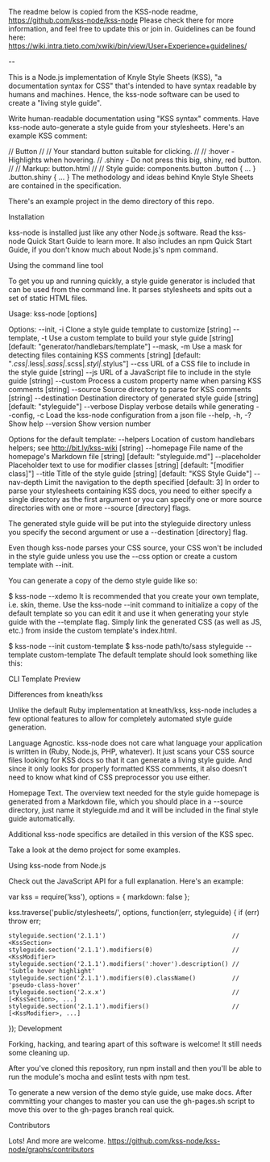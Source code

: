 The readme below is copied from the KSS-node readme, https://github.com/kss-node/kss-node
Please check there for more information, and feel free to update this or join in. Guidelines can be found here: https://wiki.intra.tieto.com/xwiki/bin/view/User+Experience+guidelines/

--

This is a Node.js implementation of Knyle Style Sheets (KSS), "a documentation syntax for CSS" that's intended to have syntax readable by humans and machines. Hence, the kss-node software can be used to create a "living style guide".

Write human-readable documentation using "KSS syntax" comments.
Have kss-node auto-generate a style guide from your stylesheets.
Here's an example KSS comment:

// Button
//
// Your standard button suitable for clicking.
//
// :hover   - Highlights when hovering.
// .shiny   - Do not press this big, shiny, red button.
//
// Markup: button.html
//
// Style guide: components.button
.button {
  ...
}
.button.shiny {
  ...
}
The methodology and ideas behind Knyle Style Sheets are contained in the specification.

There's an example project in the demo directory of this repo.

Installation

kss-node is installed just like any other Node.js software. Read the kss-node Quick Start Guide to learn more. It also includes an npm Quick Start Guide, if you don't know much about Node.js's npm command.

Using the command line tool

To get you up and running quickly, a style guide generator is included that can be used from the command line. It parses stylesheets and spits out a set of static HTML files.

Usage: kss-node [options]

Options:
  --init, -i      Clone a style guide template to customize             [string]
  --template, -t  Use a custom template to build your style guide
                             [string] [default: "generator/handlebars/template"]
  --mask, -m      Use a mask for detecting files containing KSS comments
                [string] [default: "*.css|*.less|*.sass|*.scss|*.styl|*.stylus"]
  --css           URL of a CSS file to include in the style guide       [string]
  --js            URL of a JavaScript file to include in the style guide
                                                                        [string]
  --custom        Process a custom property name when parsing KSS comments
                                                                        [string]
  --source        Source directory to parse for KSS comments            [string]
  --destination   Destination directory of generated style guide
                                                [string] [default: "styleguide"]
  --verbose       Display verbose details while generating
  --config, -c    Load the kss-node configuration from a json file
  --help, -h, -?  Show help
  --version       Show version number

Options for the default template:
  --helpers       Location of custom handlebars helpers; see
                  http://bit.ly/kss-wiki                                [string]
  --homepage      File name of the homepage's Markdown file
                                             [string] [default: "styleguide.md"]
  --placeholder   Placeholder text to use for modifier classes
                                          [string] [default: "[modifier class]"]
  --title         Title of the style guide
                                           [string] [default: "KSS Style Guide"]
  --nav-depth     Limit the navigation to the depth specified       [default: 3]
In order to parse your stylesheets containing KSS docs, you need to either specify a single directory as the first argument or you can specify one or more source directories with one or more --source [directory] flags.

The generated style guide will be put into the styleguide directory unless you specify the second argument or use a --destination [directory] flag.

Even though kss-node parses your CSS source, your CSS won't be included in the style guide unless you use the --css option or create a custom template with --init.

You can generate a copy of the demo style guide like so:

$ kss-node --xdemo
It is recommended that you create your own template, i.e. skin, theme. Use the kss-node --init command to initialize a copy of the default template so you can edit it and use it when generating your style guide with the --template flag. Simply link the generated CSS (as well as JS, etc.) from inside the custom template's index.html.

$ kss-node --init custom-template
$ kss-node path/to/sass styleguide --template custom-template
The default template should look something like this:

CLI Template Preview

Differences from kneath/kss

Unlike the default Ruby implementation at kneath/kss, kss-node includes a few optional features to allow for completely automated style guide generation.

Language Agnostic. kss-node does not care what language your application is written in (Ruby, Node.js, PHP, whatever). It just scans your CSS source files looking for KSS docs so that it can generate a living style guide. And since it only looks for properly formatted KSS comments, it also doesn't need to know what kind of CSS preprocessor you use either.

Homepage Text. The overview text needed for the style guide homepage is generated from a Markdown file, which you should place in a --source directory, just name it styleguide.md and it will be included in the final style guide automatically.

Additional kss-node specifics are detailed in this version of the KSS spec.

Take a look at the demo project for some examples.

Using kss-node from Node.js

Check out the JavaScript API for a full explanation. Here's an example:

var kss = require('kss'),
    options = {
        markdown: false
    };

kss.traverse('public/stylesheets/', options, function(err, styleguide) {
    if (err) throw err;

    styleguide.section('2.1.1')                                   // <KssSection>
    styleguide.section('2.1.1').modifiers(0)                      // <KssModifier>
    styleguide.section('2.1.1').modifiers(':hover').description() // 'Subtle hover highlight'
    styleguide.section('2.1.1').modifiers(0).className()          // 'pseudo-class-hover'
    styleguide.section('2.x.x')                                   // [<KssSection>, ...]
    styleguide.section('2.1.1').modifiers()                       // [<KssModifier>, ...]
});
Development

Forking, hacking, and tearing apart of this software is welcome! It still needs some cleaning up.

After you've cloned this repository, run npm install and then you'll be able to run the module's mocha and eslint tests with npm test.

To generate a new version of the demo style guide, use make docs. After committing your changes to master you can use the gh-pages.sh script to move this over to the gh-pages branch real quick.

Contributors

Lots! And more are welcome. https://github.com/kss-node/kss-node/graphs/contributors
